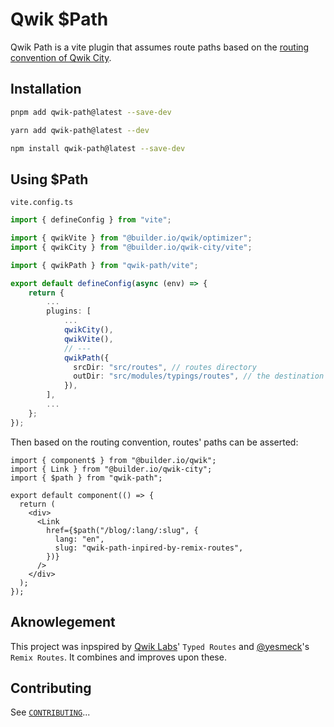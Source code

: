 # Qwik $Path

Qwik Path is a vite plugin that assumes route paths based on the [routing convention of Qwik City](https://qwik.builder.io/docs/routing/).

## Installation

```bash
pnpm add qwik-path@latest --save-dev
```

```bash
yarn add qwik-path@latest --dev
```

```bash
npm install qwik-path@latest --save-dev
```

## Using $Path

`vite.config.ts`

```ts
import { defineConfig } from "vite";

import { qwikVite } from "@builder.io/qwik/optimizer";
import { qwikCity } from "@builder.io/qwik-city/vite";

import { qwikPath } from "qwik-path/vite";

export default defineConfig(async (env) => {
    return {
        ...
        plugins: [
            ...
            qwikCity(),
            qwikVite(),
            // ---
            qwikPath({
              srcDir: "src/routes", // routes directory
              outDir: "src/modules/typings/routes", // the destination folder of the produced types (must be within the reach of tsconfig.json!)
            }),
        ],
        ...
    };
});

```

Then based on the routing convention, routes' paths can be asserted:

```tsx
import { component$ } from "@builder.io/qwik";
import { Link } from "@builder.io/qwik-city";
import { $path } from "qwik-path";

export default component(() => {
  return (
    <div>
      <Link
        href={$path("/blog/:lang/:slug", {
          lang: "en",
          slug: "qwik-path-inpired-by-remix-routes",
        })}
      />
    </div>
  );
});
```

## Aknowlegement

This project was inpspired by [Qwik Labs](https://qwik.builder.io/docs/labs/)' `Typed Routes` and [@yesmeck](https://github.com/yesmeck)'s `Remix Routes`. It combines and improves upon these.

## Contributing

See [`CONTRIBUTING`](./CONTRIBUTING)...
